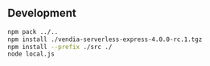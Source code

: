 ## Development

```bash
npm pack ../..
npm install ./vendia-serverless-express-4.0.0-rc.1.tgz
npm install --prefix ./src ./
node local.js
```
